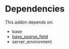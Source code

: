 # Dependencies

This addon depends on:

- base
- [base_sparse_field](../../odoo-bringout-oca-ocb-base_sparse_field)
- server_environment
